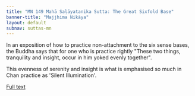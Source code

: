 ```yaml
---
title: "MN 149 Mahā Saḷāyatanika Sutta: The Great Sixfold Base"
banner-title: "Majjhima Nikāya" 
layout: default 
subnav: suttas-mn 
---
```


In an exposition of how to practice non-attachment to the six sense bases, the Buddha says that for one who is practice rightly "These two things, tranquility and insight, occur in him yoked evenly together".  

This evenness of serenity and insight is what is emphasised so much in Chan practice as 'Silent Illumination'.

[Full text](https://www.dhammatalks.org/suttas/MN/MN149.html)

